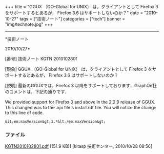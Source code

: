 ﻿+++
title = "GGUX （GO-Global for UNIX） は，クライアントとして Firefox 3 をサポートするとあるが， Firefox 3.6 はサポートしないのか？"
date = "2010-10-27"
tags = ["技術ノート"]
categories = ["tech"]
banner = "img/technote.jpg"
+++

-----------------------------------------------------------------------------------------------------------------------------

*技術ノート

2010/10/27*


[番号]
技術ノート KGTN 2010102801

[現象]
GGUX （GO-Global for UNIX） は，クライアントとして Firefox 3
をサポートするとあるが， Firefox 3.6 はサポートしないのか？

[説明]
最新のGGUXでは，Firefox 3
以降をサポートしております．GraphOn社のコメントは，下記の通りです．

We provided support for Firefox 3 and above in the 2.2.9 release of
GGUX.　This changed was to the .xpi file's install.rdf file. You will
notice the change to this line of code.

    &lt;em:maxVersion&gt;3.*&lt;/em:maxVersion&gt;


### ファイル

 
 


[KGTN2010102801.pdf](http://techreport.kitasp.net/attachments/download/369/KGTN2010102801.pdf)
 [(51.9 KB)] [kitasp 技術センター, 2010/10/28
08:56]


 


 

